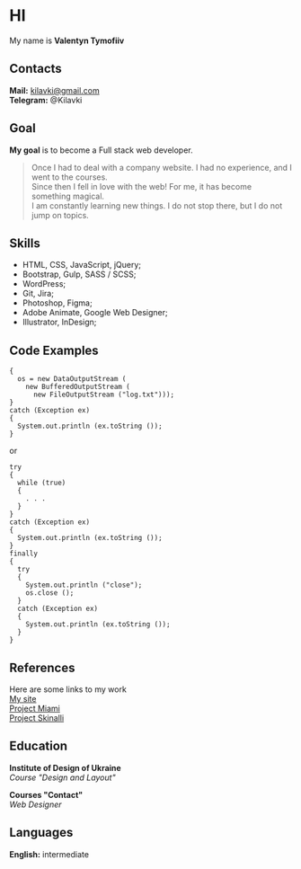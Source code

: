 # HI
My name is **Valentyn Tymofiiv**

## Contacts
**Mail:** kilavki@gmail.com <br>
**Telegram:** @Kilavki

## Goal
**My goal** is to become a Full stack web developer.<br>
> Once I had to deal with a company website. I had no experience, and I went to the courses. <br>
> Since then I fell in love with the web! For me, it has become something magical. <br>
> I am constantly learning new things. I do not stop there, but I do not jump on topics.

## Skills
* HTML, CSS, JavaScript, jQuery;
* Bootstrap, Gulp, SASS / SCSS;
* WordPress;
* Git, Jira;
* Photoshop, Figma;
* Adobe Animate, Google Web Designer;
* Illustrator, InDesign;

## Code Examples
````
{
  os = new DataOutputStream (
    new BufferedOutputStream (
      new FileOutputStream ("log.txt")));
}
catch (Exception ex)
{
  System.out.println (ex.toString ());
}
````
or
````
try
{
  while (true)
  {
    . . .
  }
}
catch (Exception ex)
{
  System.out.println (ex.toString ());
}
finally
{
  try
  {
    System.out.println ("close");
    os.close ();
  }
  catch (Exception ex)
  {
    System.out.println (ex.toString ());
  }
}
````

## References
Here are some links to my work<br>
[My site](#)<br>
[Project Miami](#)<br>
[Project Skinalli](#)<br>

## Education
**Institute of Design of Ukraine**<br>
*Course "Design and Layout"*<br>

**Courses "Contact"**<br>
*Web Designer*<br>


## Languages
**English:** intermediate